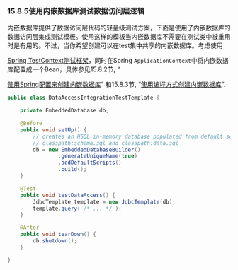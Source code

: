### 15.8.5**使用内嵌数据库测试数据访问层逻辑**

内嵌数据库提供了数据访问层代码的轻量级测试方案，下面是使用了内嵌数据库的数据访问层集成测试模板。使用这样的模板当内嵌数据库不需要在测试类中被重用时是有用的。不过，当你希望创建可以在test集中共享的内嵌数据库。考虑使用

[Spring TestContext测试框架](http://docs.spring.io/spring/docs/5.0.0.M5/spring-framework-reference/html/integration-testing.html#testcontext-framework)，同时在Spring `ApplicationContext`中将内嵌数据库配置成一个Bean，具体参见15.8.2节, “

[使用Spring配置来创建内嵌数据库](http://docs.spring.io/spring/docs/5.0.0.M5/spring-framework-reference/html/jdbc.html#jdbc-embedded-database-xml)” 和15.8.3节, “[使用编程方式创建内嵌数据库](http://docs.spring.io/spring/docs/5.0.0.M5/spring-framework-reference/html/jdbc.html#jdbc-embedded-database-java)”.

```java
public class DataAccessIntegrationTestTemplate {

    private EmbeddedDatabase db;

    @Before
    public void setUp() {
        // creates an HSQL in-memory database populated from default scripts
        // classpath:schema.sql and classpath:data.sql
        db = new EmbeddedDatabaseBuilder()
                .generateUniqueName(true)
                .addDefaultScripts()
                .build();
    }

    @Test
    public void testDataAccess() {
        JdbcTemplate template = new JdbcTemplate(db);
        template.query( /* ... */ );
    }

    @After
    public void tearDown() {
        db.shutdown();
    }

}
```




